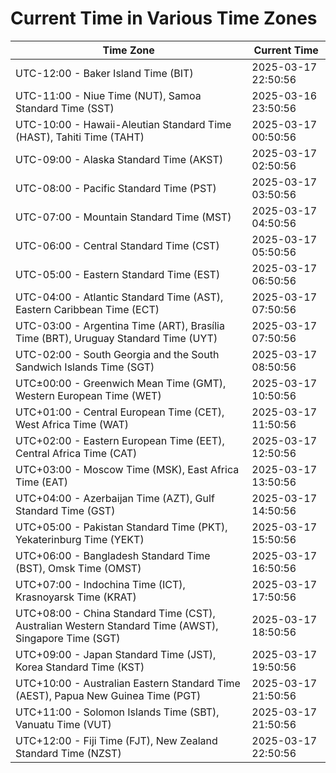 # Current Time in Various Time Zones

| Time Zone | Current Time |
|-----------|--------------|
| UTC-12:00 - Baker Island Time (BIT) | 2025-03-17 22:50:56 |
| UTC-11:00 - Niue Time (NUT), Samoa Standard Time (SST) | 2025-03-16 23:50:56 |
| UTC-10:00 - Hawaii-Aleutian Standard Time (HAST), Tahiti Time (TAHT) | 2025-03-17 00:50:56 |
| UTC-09:00 - Alaska Standard Time (AKST) | 2025-03-17 02:50:56 |
| UTC-08:00 - Pacific Standard Time (PST) | 2025-03-17 03:50:56 |
| UTC-07:00 - Mountain Standard Time (MST) | 2025-03-17 04:50:56 |
| UTC-06:00 - Central Standard Time (CST) | 2025-03-17 05:50:56 |
| UTC-05:00 - Eastern Standard Time (EST) | 2025-03-17 06:50:56 |
| UTC-04:00 - Atlantic Standard Time (AST), Eastern Caribbean Time (ECT) | 2025-03-17 07:50:56 |
| UTC-03:00 - Argentina Time (ART), Brasília Time (BRT), Uruguay Standard Time (UYT) | 2025-03-17 07:50:56 |
| UTC-02:00 - South Georgia and the South Sandwich Islands Time (SGT) | 2025-03-17 08:50:56 |
| UTC±00:00 - Greenwich Mean Time (GMT), Western European Time (WET) | 2025-03-17 10:50:56 |
| UTC+01:00 - Central European Time (CET), West Africa Time (WAT) | 2025-03-17 11:50:56 |
| UTC+02:00 - Eastern European Time (EET), Central Africa Time (CAT) | 2025-03-17 12:50:56 |
| UTC+03:00 - Moscow Time (MSK), East Africa Time (EAT) | 2025-03-17 13:50:56 |
| UTC+04:00 - Azerbaijan Time (AZT), Gulf Standard Time (GST) | 2025-03-17 14:50:56 |
| UTC+05:00 - Pakistan Standard Time (PKT), Yekaterinburg Time (YEKT) | 2025-03-17 15:50:56 |
| UTC+06:00 - Bangladesh Standard Time (BST), Omsk Time (OMST) | 2025-03-17 16:50:56 |
| UTC+07:00 - Indochina Time (ICT), Krasnoyarsk Time (KRAT) | 2025-03-17 17:50:56 |
| UTC+08:00 - China Standard Time (CST), Australian Western Standard Time (AWST), Singapore Time (SGT) | 2025-03-17 18:50:56 |
| UTC+09:00 - Japan Standard Time (JST), Korea Standard Time (KST) | 2025-03-17 19:50:56 |
| UTC+10:00 - Australian Eastern Standard Time (AEST), Papua New Guinea Time (PGT) | 2025-03-17 21:50:56 |
| UTC+11:00 - Solomon Islands Time (SBT), Vanuatu Time (VUT) | 2025-03-17 21:50:56 |
| UTC+12:00 - Fiji Time (FJT), New Zealand Standard Time (NZST) | 2025-03-17 22:50:56 |
